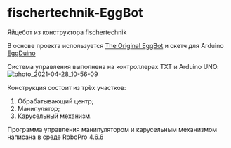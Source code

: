 # fischertechnik-EggBot
Яйцебот из конструктора fischertechnik

В основе проекта используется [The Original EggBot](https://github.com/evil-mad/EggBot) и
скетч для Arduino [EggDuino](https://github.com/cocktailyogi/EggDuino)

Система управления выполнена на контроллерах TXT и Arduino UNO.
![photo_2021-04-28_10-56-09](https://user-images.githubusercontent.com/83303841/116367821-63120300-a810-11eb-8406-1c336e8a4dd4.jpg)

Конструкция состоит из трёх участков:
1. Обрабатывающий центр;
2. Манипулятор;
3. Карусельный механизм.

Программа управления манипулятором и карусельным механизмом написана в среде RoboPro 4.6.6
